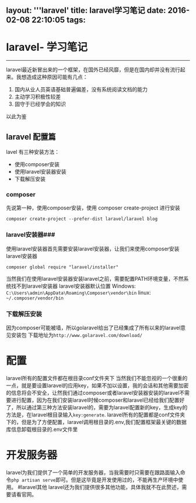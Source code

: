 layout: '''laravel'
title: laravel学习笔记
date: 2016-02-08 22:10:05
tags:
---
# laravel-  学习笔记
------

laravel最近新冒出来的一个框架，在国外已经风靡，但是在国内却并没有流行起来。我想造成这种原因可能有几点：
 

 1. 国内从业人员英语基础普遍偏差，没有系统阅读文档的能力
 2. 主动学习积极性较差
 3. 固守于已经学会的知识
 
 以此为鉴

## laravel 配置篇 ##
lavel 有三种安装方法：

 - 使用composer安装
 - 使用laravel安装器安装
 - 下载解压安装
 
###  composer ###
先说第一种，使用composer安装，使用 composer create-project 进行安装
```
composer create-project --prefer-dist laravel/laravel blog
```
### laravel安装器### 

 使用laravel安装器首先需要安装laravel安装器，让我们来使用composer安装laravel安装器

```
composer global require "laravel/installer"
```

当然我们在使用laravel安装器安装laravel之前，需要配置PATH环境变量，不然系统找不到laravel安装器
laravel安装器默认位置
Windows:
`C:\Users\admin\AppData\Roaming\Composer\vendor\bin`
linux:
`~/.composer/vendor/bin`


### 下载解压安装 ###
因为composer可能被墙，所以golaravel给出了已经集成了所有以来的laravel意见安装包
下载地址为`http://www.golaravel.com/download/`


# 配置
laravel所有的配置文件都在根目录conf文件夹下
当然我们不能忽视的一个很重的一点，就是要设置laravel的应用key，如果不加以设置，我的会话和其他需要加密的信息将会不安全，让然我们通过composer或者laravel安装器安装的laravel不需要进行配置，因为在我们安装laravel时候composer和laravel已经给我们配置好了，所以通过第三种方法安装laravel的，需要为laravel配置新的key，生成key的方法是，在laravel根目录输入`key:generate`.
laravel所有的配置都是conf文件夹下的，但是为了方便配置，laravel调用根目录的.env,我们配置框架最关键的数据库信息卸载根目录的.env文件里

# 开发服务器

laravel为我们提供了一个简单的开发服务器，当我需要时只需要在跟路面输入命令`php artisan serve`即可。但是这毕竟是开发使用过的，不能再生产环境中使用。
#laravel其他
laravel还为我们提供很多其他功能，具体我就不在此赘述，需要请看官网。
